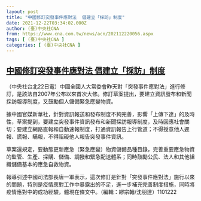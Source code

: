 ```yaml
---
layout: post
title: "中國修訂突發事件應對法  倡建立「採訪」制度"
date: 2021-12-22T03:34:02.000Z
author: (臺)中央社CNA
from: https://www.cna.com.tw/news/acn/202112220056.aspx
tags: [ (臺)中央社CNA ]
categories: [ (臺)中央社CNA ]
---
```

<!--1640144042000-->
[中國修訂突發事件應對法  倡建立「採訪」制度](https://www.cna.com.tw/news/acn/202112220056.aspx)
------

<div>
<div></div><div><p>（中央社台北22日電）中國全國人大常委會昨天對「突發事件應對法」進行修訂，是該法自2007年公布以來首次大修。修訂草案提出，要建立資訊發布和新聞採訪報導制度，又鼓勵個人儲備緊急應變物資。</p><p>據中國官媒新華社，針對資訊報送和發布制度不夠完善，影響「上傳下達」的及時性，草案提到，要建立突發事件資訊發布和新聞採訪報導制度，及時回應社會關切；要建立網路直報和自動速報制度，打通資訊報告上行管道；不得授意他人遲報、謊報、瞞報，不得阻礙他人報告突發事件資訊。</p><p>草案還規定，要動態更新應急（緊急應變）物資儲備品種目錄，完善重要應急物資的監管、生產、採購、儲備、調撥和緊急配送體系；同時鼓勵公民、法人和其他組織儲備基本的應急自救物資。</p><p>報導引述中國司法部長唐一軍表示，這次修訂是針對「突發事件應對法」施行以來的問題，特別是疫情應對工作中暴露出的不足，進一步補充完善制度措施，同時將疫情應對中的成功經驗，體現在條文中。（編輯：繆宗翰/沈朋達）1101222</p></div>
</div>
